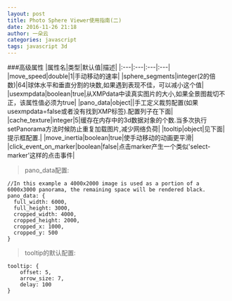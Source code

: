 ```yaml
---
layout: post
title: Photo Sphere Viewer使用指南(二)
date: 2016-11-26 21:18
author: 一朵云
categories: javascript
tags: javascript 3d
---
```

###高级属性
|属性名|类型|默认值|描述|
|:---|:---|:---|:---|
|move_speed|double|1|手动移动的速率|
|sphere_segments|integer(2的倍数)|64|球体水平和垂直分割的块数,如果遇到表现不佳，可以减小这个值|
|usexmpdata|boolean|true|从XMPdata中读真实图片的大小,如果全景图裁切不正，该属性值必须为true|
|pano_data|object||手工定义裁剪配置(如果usexmpdata=false或者没有找到XMP标签).配置列子在下面|
|cache_texture|integer|5|缓存在内存中的3d数据对象的个数.当多次执行setPanorama方法时候防止重复加载图片,减少网络负荷|
|tooltip|object|见下面|提示框配置.|
|move_inertia|boolean|true|使手动移动的动画更平滑|
|click_event_on_marker|boolean|false|点击marker产生一个类似'select-marker'这样的点击事件|
>pano_data配置:  
    
    //In this example a 4000x2000 image is used as a portion of a 6000x3000 panorama, the remaining space will be rendered black.
    pano_data: {
      full_width: 6000,
      full_height: 3000,
      cropped_width: 4000,
      cropped_height: 2000,
      cropped_x: 1000,
      cropped_y: 500
    }
    
>tooltip的默认配置:  
    
    tooltip: {
        offset: 5,
        arrow_size: 7,
        delay: 100
    }
    

